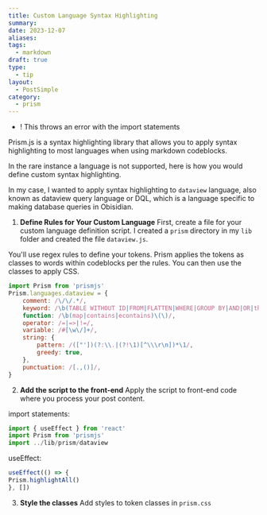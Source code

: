 ```yaml
---
title: Custom Language Syntax Highlighting
summary: 
date: 2023-12-07
aliases: 
tags:
  - markdown
draft: true
type:
  - tip
layout:
  - PostSimple
category:
  - prism
---
```

- ! This throws an error with the import statements

Prism.js is a syntax highlighting library that allows you to apply syntax highlighting to most languages when using markdown codeblocks. 

In the rare instance a language is not supported, here is how you would define custom syntax highlighting. 

In my case, I wanted to apply syntax highlighting to `dataview` language, also known as dataview query language or DQL, which is a language specific to making database queries in Obisidian. 

1. **Define Rules for Your Custom Language**
First, create a file for your custom language definition script. I created a `prism` directory in my `lib` folder and created the file `dataview.js`. 

You'll use regex rules to define your tokens. Prism applies the tokens as classes to words within codeblocks per the rules. You can then use the classes to apply CSS. 


```js
import Prism from 'prismjs'
Prism.languages.dataview = {
	comment: /\/\/.*/,
	keyword: /\b(TABLE WITHOUT ID|FROM|FLATTEN|WHERE|GROUP BY|AND|OR|this)\b/,
	function: /\b(map|contains|econtains)\(\)/,
	operator: /=|=>|!=/,
	variable: /#[\w\/]+/,
	string: {
		pattern: /(["'])(?:\\.|(?!\1)[^\\\r\n])*\1/,
		greedy: true,
	},
	punctuation: /[.,()]/,
}
```


2. **Add the script to the front-end**
Apply the script to front-end code where you process your post content. 

import statements: 
```js
import { useEffect } from 'react'
import Prism from 'prismjs'
import ../lib/prism/dataview
```

useEffect: 
```js
useEffect(() => {
Prism.highlightAll()
}, [])
```

3. **Style the classes**
Add styles to token classes in `prism.css`




